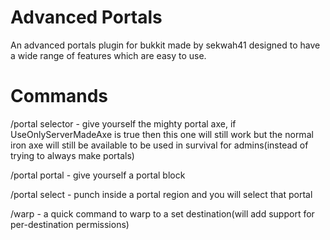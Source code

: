 Advanced Portals
================

An advanced portals plugin for bukkit made by sekwah41 designed to have a wide range of features which are easy to use.


Commands
================
/portal selector - give yourself the mighty portal axe, if UseOnlyServerMadeAxe is true then this one will still work but the normal iron axe will still be available to be used in survival for admins(instead of trying to always make portals)

/portal portal - give yourself a portal block

/portal select - punch inside a portal region and you will select that portal


/warp <destination> - a quick command to warp to a set destination(will add support for per-destination permissions)
